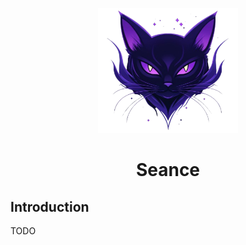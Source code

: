 <p align="center">
  <img src="repo.png" alt="Seance" style="height: 200px; width: auto;">
  <h1 align="center">Seance</h1>
</p>

## Introduction

TODO
